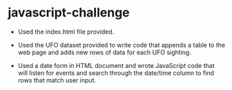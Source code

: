 # javascript-challenge

- Used the index.html file provided.

- Used the UFO dataset provided to write code that appends a table to the web page and adds new rows of data for each UFO sighting.

- Used a date form in HTML document and wrote JavaScript code that will listen for events and search through the date/time column to find rows that match user input.